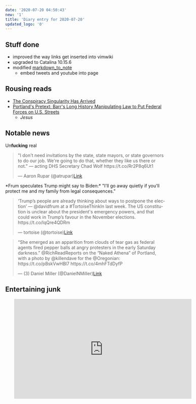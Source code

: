 ```yaml
---
date: '2020-07-20 04:50:43'
new: '1'
title: 'Diary entry for 2020-07-20'
updated_logo: '0'
---
```

## Stuff done
* improved the way links get inserted into vimwiki
* upgraded to Catalina 10.15.6
* modified [markdown_to_note](/markdown_to_note)
  * embed tweets and youtube into page

## Rousing reads
* [The Conspiracy Singularity Has Arrived](https://www.vice.com/en_us/article/v7gz53/the-conspiracy-singularity-has-arrived?utm_source=digg)
* [Portland's Pretext: Barr's Long History Manipulating Law to Put Federal Forces on U.S. Streets](https://www.justsecurity.org/71512/portlands-pretext-barrs-long-history-manipulating-law-to-put-federal-forces-on-u-s-streets/)
  * *Jesus*

## Notable news
Un**fucking** real
<blockquote class="twitter-tweet"><p lang="en" dir="ltr">"I don't need invitations by the state, state mayors, or state governors to do our job. We're going to do that, whether they like us there or not.” — acting DHS Secretary Chad Wolf https://t.co/Rr2P8q6Ut1</p>&mdash; Aaron Rupar (@atrupar)<a href="https://twitter.com/atrupar/status/1285224329878306817)?ref_src=twsrc%5#tfw">Link</a></blockquote><script async src="https://platform.twitter.com/widgets.js" charset="utf-8"></script>
*Frum speculates Trump might say to Biden:* "I'll go away quietly if you'll protect me and my family from legal consequences."
<blockquote class="twitter-tweet"><p lang="en" dir="ltr">‘Trump’s people are already thinking about ways to postpone the election’ — @davidfrum at a #TortoiseThinkIn last week. The US constitution is unclear about the president's emergency powers, and that could work in Trump’s favour in the November elections. https://t.co/lqQre4QDRm</p>&mdash; tortoise (@tortoise)<a href="https://twitter.com/tortoise/status/1285288366683099137)?ref_src=twsrc%5#tfw">Link</a></blockquote><script async src="https://platform.twitter.com/widgets.js" charset="utf-8"></script>
<blockquote class="twitter-tweet"><p lang="en" dir="ltr">“She emerged as an apparition from clouds of tear gas as federal agents fired pepper balls at angry protesters in the early Saturday darkness.” @RichReadReports on the “Naked Athena” of Portland, with a photo by @killendave for the @Oregonian: https://t.co/pBskVwHBl7 https://t.co/4mhFTdDyfP</p>&mdash; (3) Daniel Miller (@DanielNMiller)<a href="https://twitter.com/DanielNMiller/status/1285048709881843713)?ref_src=twsrc%5#tfw">Link</a></blockquote><script async src="https://platform.twitter.com/widgets.js" charset="utf-8"></script>

## Entertaining junk
<iframe width="560" style="margin-left: 2.0em" height="315" src="https://www.youtube.com/embed/1O0F4DIrzjo" frameborder="0" allow="accelerometer; autoplay; encrypted-media; gyroscope; picture-in-picture" allowfullscreen></iframe>
